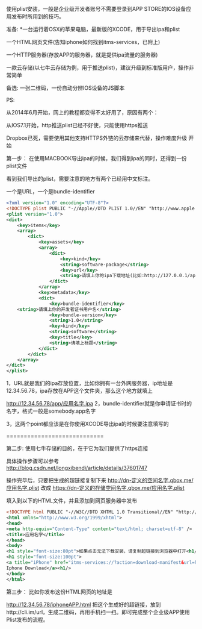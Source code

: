 使用plist安装，一般是企业级开发者账号不需要登录到APP STORE的IOS设备应用发布时所用到的技巧。

准备: *一台运行着OSX的苹果电脑，最新版的XCODE，用于导出ipa和plist

一个HTML网页文件(告知iphone如何找到itms-services，已附上)

一个HTTP服务器(存放APP的服务器，就是提供ipa流量的服务器)

一款云存储(以七牛云存储为例，用于推送plist)，建议升级到标准版用户，操作非常简单

备选: 一张二维码，一份自动分辨IOS设备的JS脚本

PS:

从2014年6月开始，网上的教程都变得不太好用了，原因有两个：

从IOS7.1开始，http推送plist已经不好使，只能使用https推送

Dropbox已死，需要使用其他支持HTTPS外链的云存储来代替，操作难度升级
开始

第一步：
在使用MACBOOK导出ipa的时候，我们得到ipa的同时，还得到一份plist文件

看到我们导出的plist，需要注意的地方有两个已经用中文标注。

一个是URL，一个是bundle-identifier

```xml
<?xml version="1.0" encoding="UTF-8"?>
<!DOCTYPE plist PUBLIC "-//Apple//DTD PLIST 1.0//EN" "http://www.apple.com/DTDs/PropertyList-1.0.dtd">
<plist version="1.0">
<dict>
    <key>items</key>
    <array>
        <dict>
            <key>assets</key>
            <array>
                <dict>
                    <key>kind</key>
                    <string>software-package</string>
                    <key>url</key>
                    <string>请填上你的ipa下载地址(比如:http://127.0.0.1/app.ipa)</string>
                </dict>
            </array>
            <key>metadata</key>
            <dict>
                <key>bundle-identifier</key>
    <string>请填上你的开发者证书用户名</string>
                <key>bundle-version</key>
                <string>1.0</string>
                <key>kind</key>
                <string>software</string>
                <key>title</key>
                <string>请填上标题</string>
            </dict>
        </dict>
    </array>
</dict>
</plist>
```
1，URL就是我们的ipa存放位置，比如你拥有一台外网服务器，ip地址是12.34.56.78，ipa存放在APP这个文件夹，那么这个地方就填上

http://12.34.56.78/app/应用名字.ipa
2，bundle-identifier就是你申请证书时的名字，格式一般是somebody.app名字

3，这两个point都应该是在你使用XCODE导出ipa的时候要注意填写的

============================

第二步:
使用七牛存储的目的，在于它为我们提供了https连接

具体操作步骤可以参考
http://blog.csdn.net/longxibendi/article/details/37601747

操作完毕后，只要把生成的超链接复制下来
http://dn-定义的空间名字.qbox.me/应用名字.plist
改成
https://dn-定义的存储空间名字.qbox.me/应用名字.plist

填入到以下的HTML文件，并且添加到网页服务器中发布
```xml
<!DOCTYPE html PUBLIC "-//W3C//DTD XHTML 1.0 Transitional//EN" "http://www.w3.org/TR/xhtml1/DTD/xhtml1-transitional.dtd">
<html xmlns="http://www.w3.org/1999/xhtml">
<head>
<meta http-equiv="Content-Type" content="text/html; charset=utf-8" />
<title>应用名字</title>
</head>
<body>
<h1 style="font-size:80pt">如果点击无法下载安装，请复制超链接到浏览器中打开<h1/>
<h1 style="font-size:100pt">
<a title="iPhone" href="itms-services://?action=download-manifest&url=https://dn-你的空间名字.qbox.me/你的Plist存放位置/你的plist名字.plist">
Iphone Download</a><h1/>
</body>
</html>
```
第三步： 比如你发布这份HTML网页的地址是

http://12.34.56.78/iphoneAPP.html
把这个生成好的超链接，放到http://cli.im/url，生成二维码，再用手机扫一扫。即可完成整个企业级APP使用Plist发布的流程。